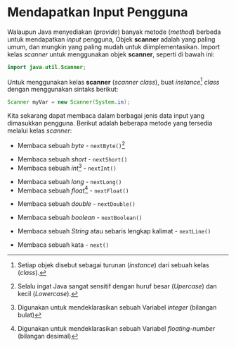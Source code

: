 # Mendapatkan Input Pengguna
Walaupun Java menyediakan (*provide*) banyak metode (*method*) berbeda untuk mendapatkan *input* pengguna, Objek **scanner** adalah yang paling umum, dan mungkin yang paling mudah untuk diimplementasikan. Import kelas *scanner* untuk menggunakan objek **scanner**, seperti di bawah ini:
```java
import java.util.Scanner;
```

Untuk menggunakan kelas **scanner** (*scanner class*), buat *instance*[^1] *class* dengan menggunakan sintaks berikut:
[^1]: Setiap objek disebut sebagai turunan (*instance*) dari sebuah kelas (*class*).
```java
Scanner myVar = new Scanner(System.in);
```

Kita sekarang dapat membaca dalam berbagai jenis data input yang dimasukkan pengguna.
Berikut adalah beberapa metode yang tersedia melalui kelas *scanner*: 

+ Membaca sebuah *byte* - `nextByte()`[^2]
[^2]: Selalu ingat Java sangat sensitif dengan huruf besar (*Upercase*) dan kecil (*Lowercase*). 

+ Membaca sebuah *short* - `nextShort()`
+ Membaca sebuah *int*[^3] - `nextInt()`

[^3]: Digunakan untuk mendeklarasikan sebuah Variabel *integer* (bilangan bulat)
+ Membaca sebuah *long* - `nextLong()`
+ Membaca sebuah *float*[^4] - `nextFloat()`

[^4]: Digunakan untuk mendeklarasikan sebuah Variabel *floating-number* (bilangan desimal)
+ Membaca sebuah *double* - `nextDouble()`
+ Membaca sebuah *boolean* - `nextBoolean()`

+ Membaca sebuah *String* atau sebaris lengkap kalimat - `nextLine()`
+ Membaca sebuah kata - `next()`

